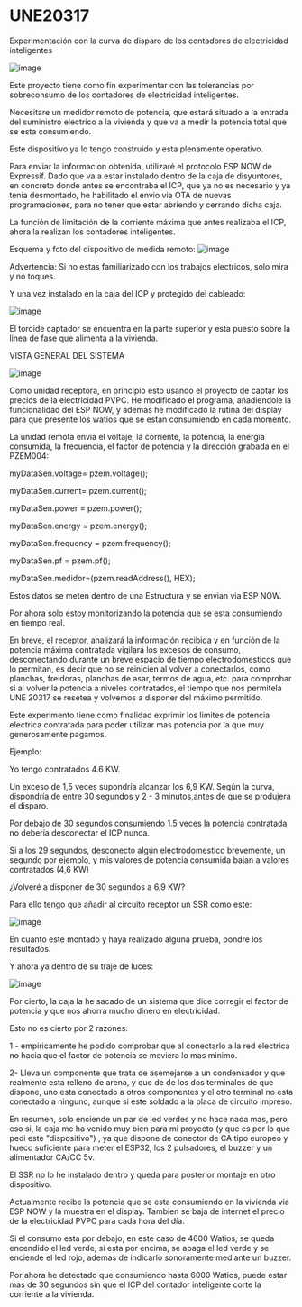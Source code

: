 # UNE20317
Experimentación con la curva de disparo de los contadores de electricidad inteligentes

![image](https://user-images.githubusercontent.com/48222471/219492947-e7747d4d-90d1-499b-b493-321c5ba3bfa8.png)

Este proyecto tiene como fin experimentar con las tolerancias por sobreconsumo de los contadores de electricidad inteligentes.

Necesitare un medidor remoto de potencia, que estará situado a la entrada del suministro electrico a la vivienda y que va a medir la 
potencia total que se esta consumiendo. 

Este dispositivo ya lo tengo construido y esta plenamente operativo. 

Para enviar la informacion obtenida, utilizaré el protocolo ESP NOW de Expressif. Dado que va a estar instalado dentro de la caja de disyuntores, en concreto donde
antes se encontraba el ICP, que ya no es necesario y ya tenía desmontado, he habilitado el envio via OTA de nuevas programaciones, para no tener que estar abriendo y cerrando dicha caja.

La función de limitación de la corriente máxima que antes realizaba el ICP, ahora la realizan los contadores inteligentes.

Esquema y foto del dispositivo de medida remoto:
![image](https://user-images.githubusercontent.com/48222471/219496738-8e9a7dd9-9772-4752-a8ce-3a03f290bc8c.png)

Advertencia: Si no estas familiarizado con los trabajos electricos, solo mira y no toques. 

Y una vez instalado en la caja del ICP y protegido del cableado:

![image](https://user-images.githubusercontent.com/48222471/219714987-1215b34d-6ef1-4d0c-9408-89d66fcf842e.png)

El toroide captador se encuentra en la parte superior y esta puesto sobre la linea de fase que alimenta a la vivienda.

VISTA GENERAL DEL SISTEMA

![image](https://user-images.githubusercontent.com/48222471/219717953-2f2091a9-315f-438e-8bae-c7326fb000a9.png)

Como unidad receptora, en principio esto usando el proyecto de captar los precios de la electricidad PVPC. He modificado el programa, añadiendole la funcionalidad del ESP NOW, y ademas he modificado la rutina del display para que presente los watios que se estan consumiendo en cada momento. 

La unidad remota envia el voltaje, la corriente, la potencia, la energia consumida, la frecuencia, el factor de potencia y la dirección grabada en el PZEM004:

  myDataSen.voltage= pzem.voltage();
  
  myDataSen.current= pzem.current();
  
  myDataSen.power = pzem.power();
  
  myDataSen.energy = pzem.energy();
  
  myDataSen.frequency = pzem.frequency();
  
  myDataSen.pf = pzem.pf();
  
  myDataSen.medidor=(pzem.readAddress(), HEX);
  
  Estos datos se meten dentro de una Estructura y se envian via ESP NOW.

  Por ahora solo estoy monitorizando la potencia que se esta consumiendo en tiempo real.
  
  En breve, el receptor, analizará la información recibida y en función de la potencia máxima contratada vigilará los excesos de consumo, desconectando durante
  un breve espacio de tiempo electrodomesticos que lo permitan, es decir que no se reinicien al volver a conectarlos, como planchas, freidoras, planchas de asar, 
  termos de agua, etc. para comprobar si al volver la potencia a niveles contratados, el tiempo que nos permitela UNE 20317 se resetea y volvemos a disponer 
  del máximo permitido.
  
  Este experimento tiene como finalidad exprimir los limites de potencia electrica contratada para poder utilizar mas potencia por la que muy generosamente pagamos.
  
  Ejemplo:

  Yo tengo contratados 4.6 KW. 
         
  Un exceso de 1,5 veces supondría alcanzar los 6,9 KW. Según la curva, dispondría de entre 30 segundos y 2 - 3 minutos,antes de que se produjera el disparo.
         
  Por debajo de 30 segundos consumiendo 1.5 veces la potencia contratada no debería desconectar el ICP nunca.
         
  Si a los 29 segundos, desconecto algún electrodomestico brevemente, un segundo por ejemplo, y mis valores de potencia consumida bajan a valores contratados (4,6 KW)
        
  ¿Volveré a disponer de 30 segundos a 6,9 KW?
  
  Para ello tengo que añadir al circuito receptor un SSR como este:
  
  ![image](https://user-images.githubusercontent.com/48222471/220998576-0d6f7752-51b5-4f61-851d-e7effba2a026.png)

  En cuanto este montado y haya realizado alguna prueba, pondre los resultados.
  
  Y ahora ya dentro de su traje de luces:
  
  ![image](https://user-images.githubusercontent.com/48222471/236435262-e4639030-45f1-465d-99fe-1066424c791f.png)

  Por cierto, la caja la he sacado de un sistema que dice corregir el factor de potencia y que nos ahorra mucho dinero en electricidad.
  
  Esto no es cierto por 2 razones: 
  
  1 - empiricamente he podido comprobar que al conectarlo a la red electrica no hacia que el factor de potencia se moviera lo mas minimo.
  
  2- Lleva un componente que trata de asemejarse a un condensador y que realmente esta relleno de arena, y que de de los dos terminales de que dispone, uno esta conectado a otros componentes y el otro terminal no esta conectado a ninguno, aunque si este soldado a la placa de circuito impreso.
  
  En resumen, solo enciende un par de led verdes y no hace nada mas, pero eso si, la caja me ha venido muy bien para mi proyecto (y que es por lo que pedi este "dispositivo") , ya que dispone de conector de CA tipo europeo y hueco suficiente para meter el ESP32, los 2 pulsadores, el buzzer y un alimentador CA/CC 5v.
  
  El SSR no lo he instalado dentro y queda para posterior montaje en otro dispositivo.
  
  Actualmente recibe la potencia que se esta consumiendo en la vivienda via ESP NOW y la muestra en el display. Tambien se baja de internet el precio de la electricidad PVPC para cada hora del día.  
  
  Si el consumo esta por debajo, en este caso de 4600 Watios, se queda encendido el led verde, si esta por encima, se apaga el led verde y se enciende el led rojo, ademas de indicarlo sonoramente mediante un  buzzer.
  
  Por ahora he detectado que consumiendo hasta 6000 Watios, puede estar mas de 30 segundos sin que el ICP del contador inteligente corte la corriente a la vivienda.
  
  
  
  
  
  

  
  
         
         



